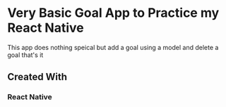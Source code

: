 # Very Basic Goal App to Practice my React Native

This app does nothing speical but add a goal using a model and delete a goal that's it
 ## Created With
 ### React Native
